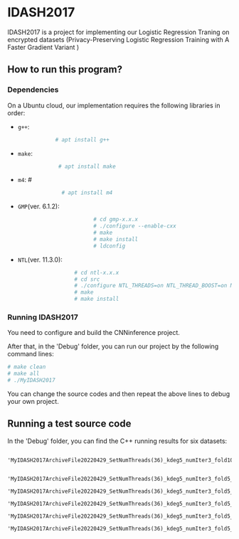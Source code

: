 # IDASH2017

IDASH2017 is a project for implementing our Logistic Regression Traning on  encrypted datasets (Privacy-Preserving Logistic Regression Training with A Faster Gradient Variant )


## How to run this program? 

### Dependencies

On a Ubuntu cloud, our implementation requires the following libraries in order:
* `g++`:      
```sh
               # apt install g++ 
```

* `make`:       
```sh
                # apt install make
```

* `m4`: #        
```sh
                 # apt install m4
```

* `GMP`(ver. 6.1.2):      
```sh
                           # cd gmp-x.x.x  
                           # ./configure --enable-cxx  
                           # make
                           # make install
                           # ldconfig
```

* `NTL`(ver. 11.3.0): 
```sh
                     # cd ntl-x.x.x
                     # cd src
                     # ./configure NTL_THREADS=on NTL_THREAD_BOOST=on NTL_EXCEPTIONS=on
                     # make
                     # make install
```

### Running IDASH2017

You need to configure and build the CNNinference project. 

After that, in the 'Debug' folder, you can run our project by the following command lines:

```sh
# make clean
# make all
# ./MyIDASH2017
``` 

You can change the source codes and then repeat the above lines to debug your own project.

## Running a test source code

In the 'Debug' folder, you can find the C++ running results for six datasets:   

        'MyIDASH2017ArchiveFile20220429_SetNumThreads(36)_kdeg5_numIter3_fold10_idash18x1579.txt_B_nohup.out'  
        
        'MyIDASH2017ArchiveFile20220429_SetNumThreads(36)_kdeg5_numIter3_fold5_edin.txt_F_nohup.out'  
        'MyIDASH2017ArchiveFile20220429_SetNumThreads(36)_kdeg5_numIter3_fold5_lbw.txt_B_nohup.out'  
        'MyIDASH2017ArchiveFile20220429_SetNumThreads(36)_kdeg5_numIter3_fold5_nhanes3.txt_D_nohup.out'  
        'MyIDASH2017ArchiveFile20220429_SetNumThreads(36)_kdeg5_numIter3_fold5_pcs.txt_D_nohup.out'  
        'MyIDASH2017ArchiveFile20220429_SetNumThreads(36)_kdeg5_numIter3_fold5_uis.txt_E_nohup.out'  
  
        
        



            
            
    

